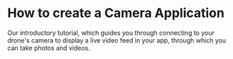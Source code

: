 # How to create a Camera Application

Our introductory tutorial, which guides you through connecting to your drone's camera to display a live video feed in your app, through which you can take photos and videos.